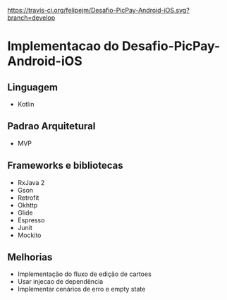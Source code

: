 https://travis-ci.org/felipejm/Desafio-PicPay-Android-iOS.svg?branch=develop

# Implementacao do Desafio-PicPay-Android-iOS

## Linguagem
* Kotlin

## Padrao Arquitetural
 * MVP

## Frameworks e bibliotecas
* RxJava 2
* Gson
* Retrofit
* Okhttp
* Glide
* Espresso
* Junit
* Mockito

## Melhorias
* Implementação do fluxo de edição de cartoes
* Usar injecao de dependência
* Implementar cenários de erro e empty state
